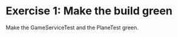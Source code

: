 Exercise 1: Make the build green
================================

Make the GameServiceTest and the PlaneTest green.
